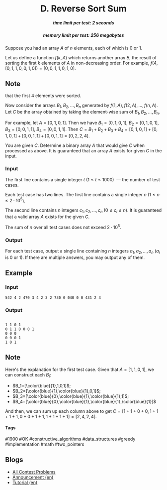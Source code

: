 <h1 style='text-align: center;'> D. Reverse Sort Sum</h1>

<h5 style='text-align: center;'>time limit per test: 2 seconds</h5>
<h5 style='text-align: center;'>memory limit per test: 256 megabytes</h5>

Suppose you had an array $A$ of $n$ elements, each of which is $0$ or $1$.

Let us define a function $f(k,A)$ which returns another array $B$, the result of sorting the first $k$ elements of $A$ in non-decreasing order. For example, $f(4,[0,1,1,0,0,1,0]) = [0,0,1,1,0,1,0]$. 
## Note

 that the first $4$ elements were sorted.

Now consider the arrays $B_1, B_2,\ldots, B_n$ generated by $f(1,A), f(2,A),\ldots,f(n,A)$. Let $C$ be the array obtained by taking the element-wise sum of $B_1, B_2,\ldots, B_n$.

For example, let $A=[0,1,0,1]$. Then we have $B_1=[0,1,0,1]$, $B_2=[0,1,0,1]$, $B_3=[0,0,1,1]$, $B_4=[0,0,1,1]$. Then $C=B_1+B_2+B_3+B_4=[0,1,0,1]+[0,1,0,1]+[0,0,1,1]+[0,0,1,1]=[0,2,2,4]$.

You are given $C$. Determine a binary array $A$ that would give $C$ when processed as above. It is guaranteed that an array $A$ exists for given $C$ in the input. 

### Input

The first line contains a single integer $t$ ($1 \leq t \leq 1000$)  — the number of test cases.

Each test case has two lines. The first line contains a single integer $n$ ($1 \leq n \leq 2 \cdot 10^5$).

The second line contains $n$ integers $c_1, c_2, \ldots, c_n$ ($0 \leq c_i \leq n$). It is guaranteed that a valid array $A$ exists for the given $C$.

The sum of $n$ over all test cases does not exceed $2 \cdot 10^5$.

### Output

For each test case, output a single line containing $n$ integers $a_1, a_2, \ldots, a_n$ ($a_i$ is $0$ or $1$). If there are multiple answers, you may output any of them.

## Example

### Input


```text
542 4 2 470 3 4 2 3 2 730 0 040 0 0 431 2 3
```
### Output

```text

1 1 0 1 
0 1 1 0 0 0 1 
0 0 0 
0 0 0 1 
1 0 1 

```
## Note

Here's the explanation for the first test case. Given that $A=[1,1,0,1]$, we can construct each $B_i$: 

* $B_1=[\color{blue}{1},1,0,1]$;
* $B_2=[\color{blue}{1},\color{blue}{1},0,1]$;
* $B_3=[\color{blue}{0},\color{blue}{1},\color{blue}{1},1]$;
* $B_4=[\color{blue}{0},\color{blue}{1},\color{blue}{1},\color{blue}{1}]$

 And then, we can sum up each column above to get $C=[1+1+0+0,1+1+1+1,0+0+1+1,1+1+1+1]=[2,4,2,4]$.

#### Tags 

#1900 #OK #constructive_algorithms #data_structures #greedy #implementation #math #two_pointers 

## Blogs
- [All Contest Problems](../Codeforces_Round_782_(Div._2).md)
- [Announcement (en)](../blogs/Announcement_(en).md)
- [Tutorial (en)](../blogs/Tutorial_(en).md)
